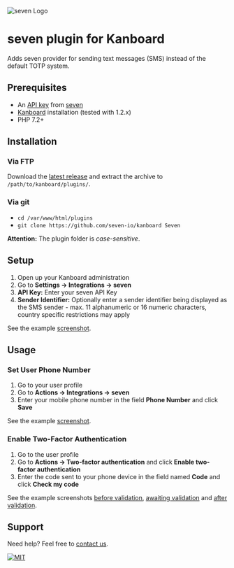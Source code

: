 ![](https://www.seven.io/wp-content/uploads/Logo.svg "seven Logo")

# seven plugin for Kanboard

Adds seven provider for sending text messages (SMS) instead of the default TOTP system.

## Prerequisites

- An [API key](https://help.seven.io/en/api-key-access) from [seven](https://www.seven.io)
- [Kanboard](https://kanboard.org/) installation (tested with 1.2.x)
- PHP 7.2+

## Installation

### Via FTP

Download
the [latest release](https://github.com/seven-io/kanboard/releases/latest/download/seven-kanboard-latest.zip)
and extract the archive to `/path/to/kanboard/plugins/`.

### Via git

- `cd /var/www/html/plugins`
- `git clone https://github.com/seven-io/kanboard Seven`

**Attention:** The plugin folder is *case-sensitive*.

## Setup

1. Open up your Kanboard administration
2. Go to **Settings -> Integrations -> seven**
3. **API Key:** Enter your seven API Key
4. **Sender Identifier:** Optionally enter a sender identifier being displayed as the SMS
   sender - max. 11 alphanumeric or 16 numeric characters, country specific restrictions
   may apply

See the example [screenshot](_screenshots/configuration.png).

## Usage

### Set User Phone Number

1. Go to your user profile
2. Go to **Actions -> Integrations -> seven**
3. Enter your mobile phone number in the field **Phone Number** and click **Save**

See the example [screenshot](_screenshots/edit_user.png).

### Enable Two-Factor Authentication

1. Go to the user profile
2. Go to **Actions -> Two-factor authentication** and click **Enable two-factor
   authentication**
3. Enter the code sent to your phone device in the field named **Code** and click **Check
   my code**

See the example screenshots [before validation](_screenshots/2fa_before_validation.png),
[awaiting validation](_screenshots/2fa_awaiting_validation.png)
and [after validation](_screenshots/2fa_after_validation.png).

## Support

Need help? Feel free to [contact us](https://www.seven.io/en/company/contact/).

[![MIT](https://img.shields.io/badge/License-MIT-teal.svg)](LICENSE)
